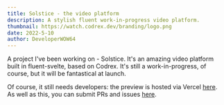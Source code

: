 ```yaml
---
title: Solstice - the video platform
description: A stylish fluent work-in-progress video platform.
thumbnail: https://watch.codrex.dev/branding/logo.png
date: 2022-5-10
author: DeveloperWOW64
---
```


A project I've been working on - Solstice. It's an amazing video platform built in fluent-svelte, based on Codrex. It's still a work-in-progress, of course, but it will be fantastical at launch.

Of course, it still needs developers: the preview is hosted via Vercel [here](https://watch.codrex.dev). 
As well as this, you can submit PRs and issues [here](https://github.com/Fluxduct/Solstice).

